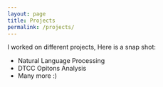 ```yaml
---
layout: page
title: Projects
permalink: /projects/
---
```


I worked on different projects, Here is a snap shot: 
* Natural Language Processing  
* DTCC Opitons Analysis  
* Many more :)
